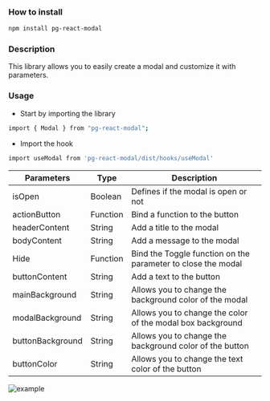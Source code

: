 ### How to install
```sh
npm install pg-react-modal
```

### Description
This library allows you to easily create a modal and customize it with parameters.

### Usage
- Start by importing the library
```sh
import { Modal } from "pg-react-modal";
```
- Import the hook
```sh
import useModal from 'pg-react-modal/dist/hooks/useModal'
```

| Parameters | Type | Description |
| ------ | ------ | ------ |
| isOpen | Boolean | Defines if the modal is open or not |
| actionButton | Function | Bind a function to the button |
| headerContent | String | Add a title to the modal |
| bodyContent | String | Add a message to the modal |
| Hide | Function | Bind the Toggle function on the parameter to close the modal |
| buttonContent | String | Add a text to the button |
| mainBackground | String | Allows you to change the background color of the modal |
| modalBackground | String | Allows you to change the color of the modal box background |
| buttonBackground | String | Allows you to change the background color of the button |
| buttonColor | String | Allows you to change the text color of the button |

![example]('/../modal-example.pngmodal-example-png')


